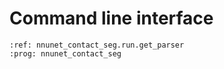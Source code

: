 # Command line interface

```{argparse}
:ref: nnunet_contact_seg.run.get_parser
:prog: nnunet_contact_seg
```
